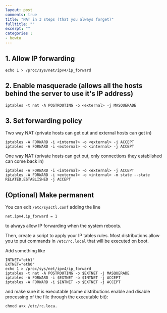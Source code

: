```yaml
---
layout: post
comments: true
title: "NAT in 3 steps (that you always forget)"
fulltitle: ""
excerpt: ""
categories : 
- howto
---
```


## 1. Allow IP forwarding

```
echo 1 > /proc/sys/net/ipv4/ip_forward
```

## 2. Enable masquerade (allows all the hosts behind the server to use it's IP address)

```
iptables -t nat -A POSTROUTING -o <external> -j MASQUERADE
```

## 3. Set forwarding policy

Two way NAT (private hosts can get out and external hosts can get in)

```
iptables -A FORWARD -i <internal> -o <external> -j ACCEPT
iptables -A FORWARD -i <external> -o <internal> -j ACCEPT
```

One way NAT (private hosts can get out, only connections they established can come back in)

```
iptables -A FORWARD -i <internal> -o <external> -j ACCEPT
iptables -A FORWARD -i <external> -o <internal> -m state --state RELATED,ESTABLISHED -j ACCEPT
```

## (Optional) Make permanent

You can edit `/etc/sysctl.conf` adding the line

```
net.ipv4.ip_forward = 1
```

to always allow IP forwarding when the system reboots.

Then, create a script to apply your IP tables rules. Most distributions allow you to put commands in `/etc/rc.local` that will be executed on boot.

Add something like

```
INTNET="eth1"
EXTNET="eth0"
echo 1 > /proc/sys/net/ipv4/ip_forward
iptables -t nat -A POSTROUTING -o $EXTNET -j MASQUERADE
iptables -A FORWARD -i $EXTNET -o $INTNET -j ACCEPT
iptables -A FORWARD -i $INTNET -o $EXTNET -j ACCEPT
```

and make sure it is executable (some distributions enable and disable processing of the file through the executable bit):

```
chmod a+x /etc/rc.loca.
```